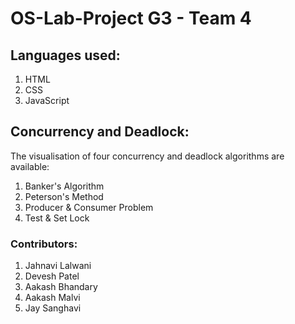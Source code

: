 # OS-Lab-Project G3 - Team 4

## Languages used:
1. HTML
2. CSS
3. JavaScript

## Concurrency and Deadlock:

The visualisation of four concurrency and deadlock algorithms are available:

1. Banker's Algorithm
2. Peterson's Method
3. Producer & Consumer Problem
4. Test & Set Lock

### Contributors:

1. Jahnavi Lalwani
2. Devesh Patel
3. Aakash Bhandary
4. Aakash Malvi
5. Jay Sanghavi
